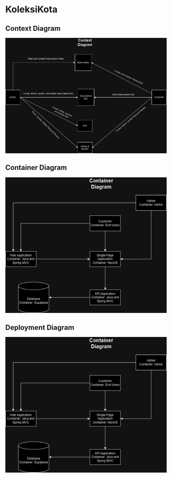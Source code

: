 # KoleksiKota

## Context Diagram
![context](./img/Deliverable-Context%20Diagram.drawio.png)

## Container Diagram
![container](./img/Deliverable-Container%20Diagram.drawio.png)

## Deployment Diagram
![deployment](./img/Deliverable-Container%20Diagram.drawio.png)